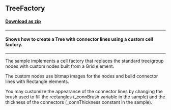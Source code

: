 ## TreeFactory
#### [Download as zip](https://downgit.github.io/#/home?url=https://github.com/GrapeCity/ComponentOne-WPF-Samples/tree/master/\NET_4.5.2\C1.WPF.FlexGrid\CS\TreeFactory)
____
#### Shows how to create a Tree with connector lines using a custom cell factory.
____
The sample implements a cell factory that replaces the standard tree/group 
nodes with custom nodes built from a Grid element.

The custom nodes use bitmap images for the nodes and build connector lines
with Rectangle elements.

You may customize the appearance of the connector lines by changing the
brush used to fill the rectangles (_connBrush variable in the sample) and
the thickness of the connectors (_connThickness constant in the sample).
